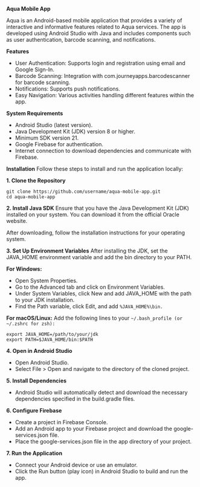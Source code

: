 **Aqua Mobile App**

Aqua is an Android-based mobile application that provides a variety of interactive and informative features related to Aqua services. The app is developed using Android Studio with Java and includes components such as user authentication, barcode scanning, and notifications.

**Features**
- User Authentication: Supports login and registration using email and Google Sign-In.
- Barcode Scanning: Integration with com.journeyapps.barcodescanner for barcode scanning.
- Notifications: Supports push notifications.
- Easy Navigation: Various activities handling different features within the app.
  
**System Requirements**
- Android Studio (latest version).
- Java Development Kit (JDK) version 8 or higher.
- Minimum SDK version 21.
- Google Firebase for authentication.
- Internet connection to download dependencies and communicate with Firebase.

**Installation**
Follow these steps to install and run the application locally:

**1. Clone the Repository**
```
git clone https://github.com/username/aqua-mobile-app.git
cd aqua-mobile-app
```

**2. Install Java SDK**
Ensure that you have the Java Development Kit (JDK) installed on your system. You can download it from the official Oracle website.

After downloading, follow the installation instructions for your operating system.

**3. Set Up Environment Variables**
After installing the JDK, set the JAVA_HOME environment variable and add the bin directory to your PATH.

**For Windows:**
- Open System Properties.
- Go to the Advanced tab and click on Environment Variables.
- Under System Variables, click New and add JAVA_HOME with the path to your JDK installation.
- Find the Path variable, click Edit, and add ```%JAVA_HOME%\bin.```

**For macOS/Linux:**
Add the following lines to your ```~/.bash_profile (or ~/.zshrc for zsh):```
```
export JAVA_HOME=/path/to/your/jdk
export PATH=$JAVA_HOME/bin:$PATH
```

**4. Open in Android Studio**
- Open Android Studio.
- Select File > Open and navigate to the directory of the cloned project.

**5. Install Dependencies**
- Android Studio will automatically detect and download the necessary dependencies specified in the build.gradle files.

**6. Configure Firebase**
- Create a project in Firebase Console.
- Add an Android app to your Firebase project and download the google-services.json file.
- Place the google-services.json file in the app directory of your project.

**7. Run the Application**
- Connect your Android device or use an emulator.
- Click the Run button (play icon) in Android Studio to build and run the app.
